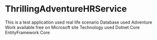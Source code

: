 # ThrillingAdventureHRService
This is a test application used real life scenario
Database used Adventure Work available free on Microsoft site
Technology used
Dotnet Core
EntityFramework Core

